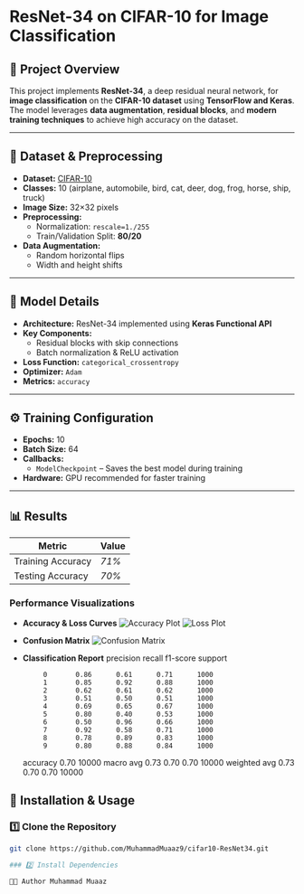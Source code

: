 # ResNet-34 on CIFAR-10 for Image Classification

## 📌 Project Overview
This project implements **ResNet-34**, a deep residual neural network, for **image classification** on the **CIFAR-10 dataset** using **TensorFlow and Keras**.
The model leverages **data augmentation**, **residual blocks**, and **modern training techniques** to achieve high accuracy on the dataset.

---

## 📂 Dataset & Preprocessing
- **Dataset:** [CIFAR-10](https://www.cs.toronto.edu/~kriz/cifar.html)
- **Classes:** 10 (airplane, automobile, bird, cat, deer, dog, frog, horse, ship, truck)
- **Image Size:** 32×32 pixels
- **Preprocessing:**
  - Normalization: `rescale=1./255`
  - Train/Validation Split: **80/20**
- **Data Augmentation:**
  - Random horizontal flips
  - Width and height shifts

---

## 🧠 Model Details
- **Architecture:** ResNet-34 implemented using **Keras Functional API**
- **Key Components:**
  - Residual blocks with skip connections
  - Batch normalization & ReLU activation
- **Loss Function:** `categorical_crossentropy`
- **Optimizer:** `Adam`
- **Metrics:** `accuracy`

---

## ⚙️ Training Configuration
- **Epochs:** 10
- **Batch Size:** 64
- **Callbacks:**
  - `ModelCheckpoint` – Saves the best model during training
- **Hardware:** GPU recommended for faster training

---

## 📊 Results

| Metric             | Value |
|--------------------|-------|
| Training Accuracy  | *71%* |
| Testing Accuracy| *70%* |

### Performance Visualizations
- **Accuracy & Loss Curves**
![Accuracy Plot](images/accuracy.png)
![Loss Plot](images/loss.png)

- **Confusion Matrix**
![Confusion Matrix](images/confusion_matrix.png)

- **Classification Report**
              precision    recall  f1-score   support

           0       0.86      0.61      0.71      1000
           1       0.85      0.92      0.88      1000
           2       0.62      0.61      0.62      1000
           3       0.51      0.50      0.51      1000
           4       0.69      0.65      0.67      1000
           5       0.80      0.40      0.53      1000
           6       0.50      0.96      0.66      1000
           7       0.92      0.58      0.71      1000
           8       0.78      0.89      0.83      1000
           9       0.80      0.88      0.84      1000

    accuracy                           0.70     10000
   macro avg       0.73      0.70      0.70     10000
weighted avg       0.73      0.70      0.70     10000

## 🚀 Installation & Usage

### 1️⃣ Clone the Repository
```bash
git clone https://github.com/MuhammadMuaaz9/cifar10-ResNet34.git

### 2️⃣ Install Dependencies

👨‍💻 Author Muhammad Muaaz